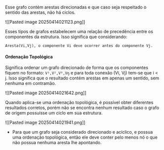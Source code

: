 Esse grafo contém arestas direcionadas e que caso seja respeitado o sentido das arestas, não há ciclos.

![[Pasted image 20250414021123.png]]

Esses tipos de grafos estabelecem uma relação de precedência entre os componentes da estrutura. Isso significa que considerando:

`Aresta(Vi,Vj), o componente Vi deve ocorrer antes do componente Vj.`

#### Ordenação Topológica 

Significa ordenar um grafo direcionado de forma que os componentes fiquem no formato: `V¹,V²,V³,Vŋ` e para toda conexão (Vi, Vj) tem-se que i < j. Isso significa que o resultado contém arestas em apenas um sentido, sem nenhuma em contramão.

![[Pasted image 20250414021642.png]]

Quando aplica-se uma ordenação topológica, é possível obter diferentes resultados corretos, porém não se encontra nenhum resultado caso o grafo de origem possuísse um ciclo em sua estrutura.

![[Pasted image 20250414021941.png]]

- Para que um grafo seja considerado direcionado e acíclico, e possua uma ordenação topológica, então ele deve conter pelo menos nó o que não possua nenhuma aresta lhe apontando.

